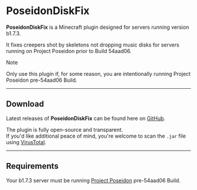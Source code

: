 # PoseidonDiskFix
**PoseidonDiskFix** is a Minecraft plugin designed for servers running version b1.7.3.

It fixes creepers shot by skeletons not dropping music disks for servers running on Project Poseidon prior to Build 54aad06.

> [!NOTE]
> Only use this plugin if, for some reason, you are intentionally running Project Poseidon pre-54aad06 Build.

---
## Download
Latest releases of **PoseidonDiskFix** can be found here on [GitHub](https://github.com/AleksandarHaralanov/project-poseidon-pre-b54aad06-creeper-disk-fix/releases).<br>

The plugin is fully open-source and transparent.<br>
If you'd like additional peace of mind, you're welcome to scan the `.jar` file using [VirusTotal](https://www.virustotal.com/gui/home/upload).

---
## Requirements
Your b1.7.3 server must be running [Project Poseidon](https://github.com/retromcorg/Project-Poseidon) pre-54aad06 Build.